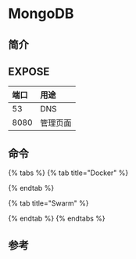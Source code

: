 # MongoDB

## 简介



## EXPOSE

| 端口 | 用途 |
| :--- | :--- |
| 53 | DNS |
| 8080 | 管理页面 |



## 命令

{% tabs %}
{% tab title="Docker" %}

{% endtab %}

{% tab title="Swarm" %}

{% endtab %}
{% endtabs %}



##  参考

